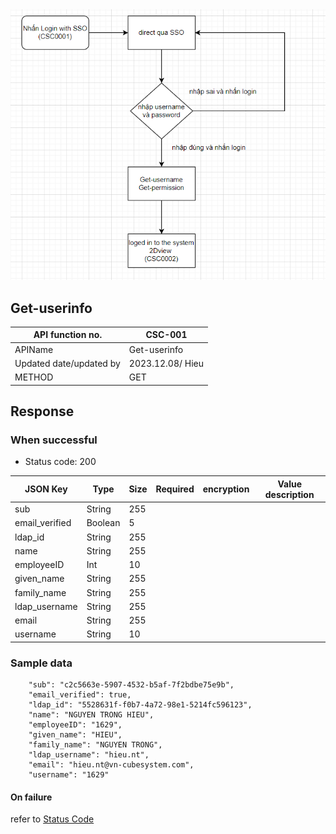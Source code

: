 
<img src="../docs/Files/Img/Pasted image 20231208141801.png" alt="Alt text">

## Get-userinfo

|API function no.|CSC-001|
|---|---|
|APIName|Get-userinfo|
|Updated date/updated by|2023.12.08/ Hieu|
|METHOD|GET|

## Response
### When successful
- Status code: 200

|JSON Key|Type|Size|Required|encryption|Value description|
|---|---|---|---|---|---|
|sub|String|255||||
|email_verified|Boolean|5||||
|ldap_id|String|255||||
|name|String|255||||
|employeeID|Int|10||||
|given_name|String|255||||
|family_name|String|255||||
|ldap_username|String|255||||
|email|String|255|||||
|username|String|10||||

### Sample data
```
    "sub": "c2c5663e-5907-4532-b5af-7f2bdbe75e9b",
    "email_verified": true,
    "ldap_id": "5528631f-f0b7-4a72-98e1-5214fc596123",
    "name": "NGUYEN TRONG HIEU",
    "employeeID": "1629",
    "given_name": "HIEU",
    "family_name": "NGUYEN TRONG",
    "ldap_username": "hieu.nt",
    "email": "hieu.nt@vn-cubesystem.com",
    "username": "1629"
```

#### On failure
 refer to [Status Code](./API%20List.md)
 
